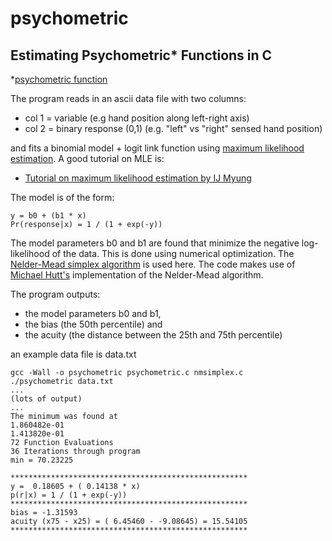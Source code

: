 psychometric
============

Estimating Psychometric* Functions in C
---------------------------------------

*[psychometric function](http://en.wikipedia.org/wiki/Psychometric_function)

The program reads in an ascii data file with two columns:

* col 1 = variable (e.g hand position along left-right axis)
* col 2 = binary response (0,1) (e.g. "left" vs "right" sensed hand position)

and fits a binomial model + logit link function using [maximum likelihood estimation](http://en.wikipedia.org/wiki/Maximum_likelihood). A good tutorial on MLE is:

* [Tutorial on maximum likelihood estimation by IJ Myung](http://www.sciencedirect.com/science/article/pii/S0022249602000287)

The model is of the form:

	y = b0 + (b1 * x)
	Pr(response|x) = 1 / (1 + exp(-y))

The model parameters b0 and b1 are found that minimize the negative log-likelihood of the data. This is done using numerical optimization. The [Nelder-Mead simplex algorithm](http://en.wikipedia.org/wiki/Nelder–Mead_method) is used here. The code makes use of [Michael Hutt's](http://www.mikehutt.com) implementation of the Nelder-Mead algorithm.

The program outputs:

* the model parameters b0 and b1,
* the bias (the 50th percentile) and
* the acuity (the distance between the 25th and 75th percentile)

an example data file is data.txt

	gcc -Wall -o psychometric psychometric.c nmsimplex.c
	./psychometric data.txt
	...
	(lots of output)
	...
	The minimum was found at
	1.860482e-01
	1.413820e-01
	72 Function Evaluations
	36 Iterations through program
	min = 70.23225
	
	*****************************************************
	y =  0.18605 + ( 0.14138 * x)
	p(r|x) = 1 / (1 + exp(-y))
	*****************************************************
	bias = -1.31593
	acuity (x75 - x25) = ( 6.45460 - -9.08645) = 15.54105
	*****************************************************

